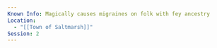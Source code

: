 ```yaml
---
Known Info: Magically causes migraines on folk with fey ancestry
Location:
  - "[[Town of Saltmarsh]]"
Session: 2
---
```

